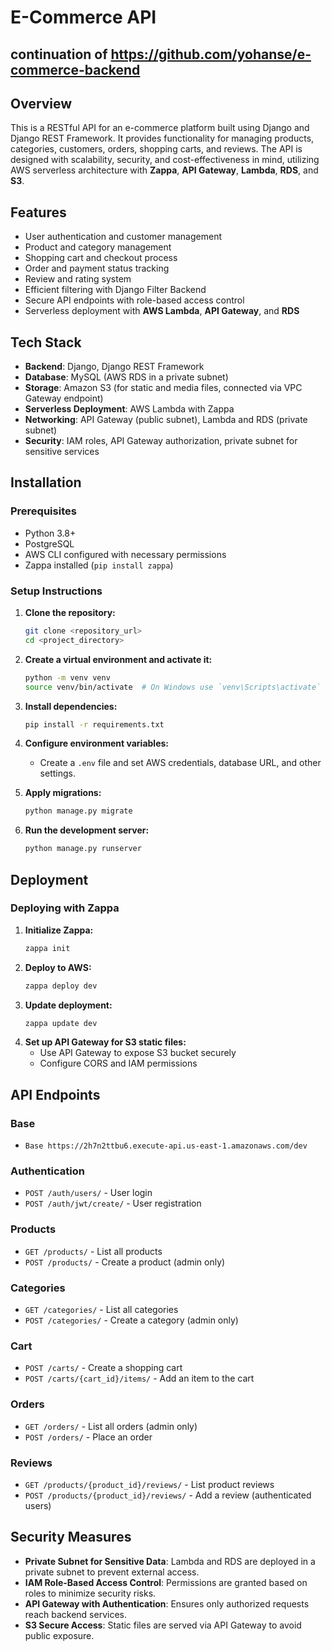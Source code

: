 # E-Commerce API

## continuation of https://github.com/yohanse/e-commerce-backend

## Overview
This is a RESTful API for an e-commerce platform built using Django and Django REST Framework. It provides functionality for managing products, categories, customers, orders, shopping carts, and reviews. The API is designed with scalability, security, and cost-effectiveness in mind, utilizing AWS serverless architecture with **Zappa**, **API Gateway**, **Lambda**, **RDS**, and **S3**.

## Features
- User authentication and customer management
- Product and category management
- Shopping cart and checkout process
- Order and payment status tracking
- Review and rating system
- Efficient filtering with Django Filter Backend
- Secure API endpoints with role-based access control
- Serverless deployment with **AWS Lambda**, **API Gateway**, and **RDS**

## Tech Stack
- **Backend**: Django, Django REST Framework
- **Database**: MySQL (AWS RDS in a private subnet)
- **Storage**: Amazon S3 (for static and media files, connected via VPC Gateway endpoint)
- **Serverless Deployment**: AWS Lambda with Zappa
- **Networking**: API Gateway (public subnet), Lambda and RDS (private subnet)
- **Security**: IAM roles, API Gateway authorization, private subnet for sensitive services

## Installation
### Prerequisites
- Python 3.8+
- PostgreSQL
- AWS CLI configured with necessary permissions
- Zappa installed (`pip install zappa`)

### Setup Instructions
1. **Clone the repository:**
   ```sh
   git clone <repository_url>
   cd <project_directory>
   ```
2. **Create a virtual environment and activate it:**
   ```sh
   python -m venv venv
   source venv/bin/activate  # On Windows use `venv\Scripts\activate`
   ```
3. **Install dependencies:**
   ```sh
   pip install -r requirements.txt
   ```
4. **Configure environment variables:**
   - Create a `.env` file and set AWS credentials, database URL, and other settings.

5. **Apply migrations:**
   ```sh
   python manage.py migrate
   ```
6. **Run the development server:**
   ```sh
   python manage.py runserver
   ```

## Deployment
### Deploying with Zappa
1. **Initialize Zappa:**
   ```sh
   zappa init
   ```
2. **Deploy to AWS:**
   ```sh
   zappa deploy dev
   ```
3. **Update deployment:**
   ```sh
   zappa update dev
   ```
4. **Set up API Gateway for S3 static files:**
   - Use API Gateway to expose S3 bucket securely
   - Configure CORS and IAM permissions

## API Endpoints
### Base
- `Base https://2h7n2ttbu6.execute-api.us-east-1.amazonaws.com/dev`

### Authentication
- `POST /auth/users/` - User login
- `POST /auth/jwt/create/` - User registration

### Products
- `GET /products/` - List all products
- `POST /products/` - Create a product (admin only)

### Categories
- `GET /categories/` - List all categories
- `POST /categories/` - Create a category (admin only)

### Cart
- `POST /carts/` - Create a shopping cart
- `POST /carts/{cart_id}/items/` - Add an item to the cart

### Orders
- `GET /orders/` - List all orders (admin only)
- `POST /orders/` - Place an order

### Reviews
- `GET /products/{product_id}/reviews/` - List product reviews
- `POST /products/{product_id}/reviews/` - Add a review (authenticated users)

## Security Measures
- **Private Subnet for Sensitive Data**: Lambda and RDS are deployed in a private subnet to prevent external access.
- **IAM Role-Based Access Control**: Permissions are granted based on roles to minimize security risks.
- **API Gateway with Authentication**: Ensures only authorized requests reach backend services.
- **S3 Secure Access**: Static files are served via API Gateway to avoid public exposure.
